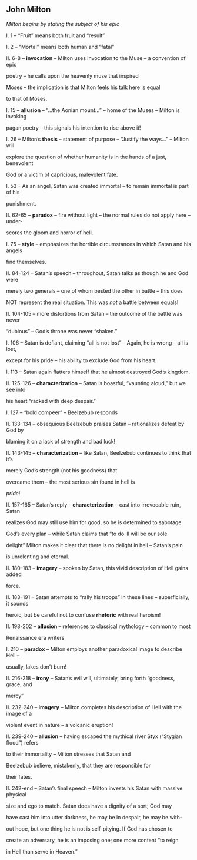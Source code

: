 ## John Milton

*Milton begins by stating the subject of his epic*

l. 1 – “Fruit” means both fruit and “result”

l. 2 – “Mortal” means both human and “fatal”

II. 6-8 – **<span class="underline">invocation</span>** – Milton uses invocation to the Muse – a convention of epic

poetry – he calls upon the heavenly muse that inspired

<span class="underline">Moses</span> – the implication is that Milton feels his talk here is equal

to that of Moses.

l. 15 – **<span class="underline">allusion</span>** – “…the Aonian mount…” – home of the Muses – Milton is invoking

pagan poetry – this signals his intention to rise above it\!

l. 26 – Milton’s **<span class="underline">thesis</span>** – statement of purpose – “Justify the ways…” – Milton will

explore the question of whether humanity is in the hands of a just, benevolent

God or a victim of capricious, malevolent fate.

l. 53 – As an angel, Satan was created immortal – to remain immortal is part of his

punishment.

II. 62-65 – **<span class="underline">paradox</span>** – fire without light – the normal rules do not apply here – under-

scores the gloom and horror of hell.

l. 75 – **<span class="underline">style</span>** – emphasizes the horrible circumstances in which Satan and his angels

find themselves.

II. 84-124 – Satan’s speech – throughout, Satan talks as though he and God were

merely two generals – one of whom bested the other in battle – this does

NOT represent the real situation. This was *not* a battle between equals\!

II. 104-105 – more distortions from Satan – the outcome of the battle was never

“dubious” – God’s throne was never “shaken.”

l. 106 – Satan is defiant, claiming “all is not lost” – Again, he is wrong – all <span class="underline">is</span> lost,

except for his pride – his ability to exclude God from his heart.

l. 113 – Satan again flatters himself that he almost destroyed God’s kingdom.

II. 125-126 – **<span class="underline">characterization</span>** – Satan is boastful, “vaunting aloud,” but we see into

his heart “racked with deep despair.”

l. 127 – “bold compeer” – Beelzebub responds

II. 133-134 – obsequious Beelzebub praises Satan – rationalizes defeat by God by

blaming it on a lack of strength and bad luck\!

II. 143-145 – **<span class="underline">characterization</span>** – like Satan, Beelzebub continues to think that it’s

merely God’s strength (not his goodness) that

overcame them – the most serious sin found in hell is

*<span class="underline">pride</span>*\!

II. 157-165 – Satan’s reply – **<span class="underline">characterization</span>** – cast into irrevocable ruin, Satan

realizes God may still use him for good, so he is determined to sabotage

God’s every plan – while Satan claims that “to do ill will be our sole

delight” Milton makes it clear that there is no delight in hell – Satan’s pain

is unrelenting and eternal.

II. 180-183 – **<span class="underline">imagery</span>** – spoken by Satan, this vivid description of Hell gains added

force.

II. 183-191 – Satan attempts to “rally his troops” in these lines – superficially, it <span class="underline">sounds</span>

heroic, but be careful not to confuse **<span class="underline">rhetoric</span>** with real heroism\!

II. 198-202 – **<span class="underline">allusion</span>** – references to classical mythology – common to most

Renaissance era writers

l. 210 – **<span class="underline">paradox</span>** – Milton employs another paradoxical image to describe Hell –

usually, lakes don’t burn\!

II. 216-218 – **<span class="underline">irony</span>** – Satan’s evil will, ultimately, bring forth “goodness, grace, and

mercy”

II. 232-240 – **<span class="underline">imagery</span>** – Milton completes his description of Hell with the image of a

violent event in nature – a volcanic eruption\!

II. 239-240 – **<span class="underline">allusion</span>** – having escaped the mythical river Styx (“Stygian flood”) refers

to their immortality – Milton stresses that Satan and

Beelzebub believe, mistakenly, that they are responsible for

their fates.

II. 242-end – Satan’s final speech – Milton invests his Satan with massive physical

size and ego to match. Satan does have a dignity of a sort; God may

have cast him into utter darkness, he may be in despair, he may be with-

out hope, but one thing he is not is self-pitying. If God has chosen to

create an adversary, he is an imposing one; one more content “to reign

in Hell than serve in Heaven.”
